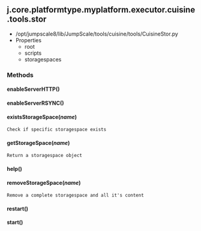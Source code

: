 <!-- toc -->
## j.core.platformtype.myplatform.executor.cuisine.tools.stor

- /opt/jumpscale8/lib/JumpScale/tools/cuisine/tools/CuisineStor.py
- Properties
    - root
    - scripts
    - storagespaces

### Methods

#### enableServerHTTP() 

#### enableServerRSYNC() 

#### existsStorageSpace(*name*) 

```
Check if specific storagespace exists

```

#### getStorageSpace(*name*) 

```
Return a storagespace object

```

#### help() 

#### removeStorageSpace(*name*) 

```
Remove a complete storagespace and all it's content

```

#### restart() 

#### start() 


